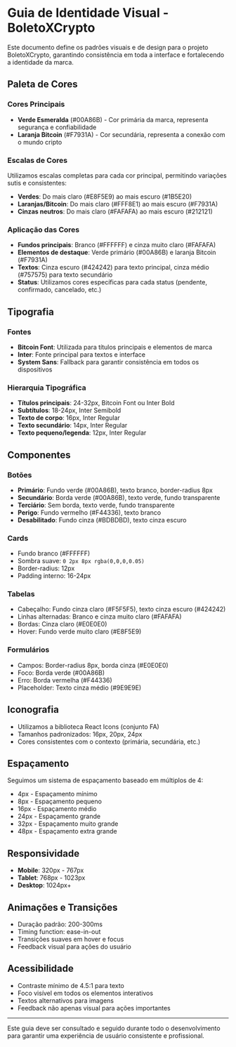 # Guia de Identidade Visual - BoletoXCrypto

Este documento define os padrões visuais e de design para o projeto BoletoXCrypto, garantindo consistência em toda a interface e fortalecendo a identidade da marca.

## Paleta de Cores

### Cores Principais

- **Verde Esmeralda** (#00A86B) - Cor primária da marca, representa segurança e confiabilidade
- **Laranja Bitcoin** (#F7931A) - Cor secundária, representa a conexão com o mundo cripto

### Escalas de Cores

Utilizamos escalas completas para cada cor principal, permitindo variações sutis e consistentes:

- **Verdes**: Do mais claro (#E8F5E9) ao mais escuro (#1B5E20)
- **Laranjas/Bitcoin**: Do mais claro (#FFF8E1) ao mais escuro (#F7931A)
- **Cinzas neutros**: Do mais claro (#FAFAFA) ao mais escuro (#212121)

### Aplicação das Cores

- **Fundos principais**: Branco (#FFFFFF) e cinza muito claro (#FAFAFA)
- **Elementos de destaque**: Verde primário (#00A86B) e laranja Bitcoin (#F7931A)
- **Textos**: Cinza escuro (#424242) para texto principal, cinza médio (#757575) para texto secundário
- **Status**: Utilizamos cores específicas para cada status (pendente, confirmado, cancelado, etc.)

## Tipografia

### Fontes

- **Bitcoin Font**: Utilizada para títulos principais e elementos de marca
- **Inter**: Fonte principal para textos e interface
- **System Sans**: Fallback para garantir consistência em todos os dispositivos

### Hierarquia Tipográfica

- **Títulos principais**: 24-32px, Bitcoin Font ou Inter Bold
- **Subtítulos**: 18-24px, Inter Semibold
- **Texto de corpo**: 16px, Inter Regular
- **Texto secundário**: 14px, Inter Regular
- **Texto pequeno/legenda**: 12px, Inter Regular

## Componentes

### Botões

- **Primário**: Fundo verde (#00A86B), texto branco, border-radius 8px
- **Secundário**: Borda verde (#00A86B), texto verde, fundo transparente
- **Terciário**: Sem borda, texto verde, fundo transparente
- **Perigo**: Fundo vermelho (#F44336), texto branco
- **Desabilitado**: Fundo cinza (#BDBDBD), texto cinza escuro

### Cards

- Fundo branco (#FFFFFF)
- Sombra suave: `0 2px 8px rgba(0,0,0,0.05)`
- Border-radius: 12px
- Padding interno: 16-24px

### Tabelas

- Cabeçalho: Fundo cinza claro (#F5F5F5), texto cinza escuro (#424242)
- Linhas alternadas: Branco e cinza muito claro (#FAFAFA)
- Bordas: Cinza claro (#E0E0E0)
- Hover: Fundo verde muito claro (#E8F5E9)

### Formulários

- Campos: Border-radius 8px, borda cinza (#E0E0E0)
- Foco: Borda verde (#00A86B)
- Erro: Borda vermelha (#F44336)
- Placeholder: Texto cinza médio (#9E9E9E)

## Iconografia

- Utilizamos a biblioteca React Icons (conjunto FA)
- Tamanhos padronizados: 16px, 20px, 24px
- Cores consistentes com o contexto (primária, secundária, etc.)

## Espaçamento

Seguimos um sistema de espaçamento baseado em múltiplos de 4:
- 4px - Espaçamento mínimo
- 8px - Espaçamento pequeno
- 16px - Espaçamento médio
- 24px - Espaçamento grande
- 32px - Espaçamento muito grande
- 48px - Espaçamento extra grande

## Responsividade

- **Mobile**: 320px - 767px
- **Tablet**: 768px - 1023px
- **Desktop**: 1024px+

## Animações e Transições

- Duração padrão: 200-300ms
- Timing function: ease-in-out
- Transições suaves em hover e focus
- Feedback visual para ações do usuário

## Acessibilidade

- Contraste mínimo de 4.5:1 para texto
- Foco visível em todos os elementos interativos
- Textos alternativos para imagens
- Feedback não apenas visual para ações importantes

---

Este guia deve ser consultado e seguido durante todo o desenvolvimento para garantir uma experiência de usuário consistente e profissional.
